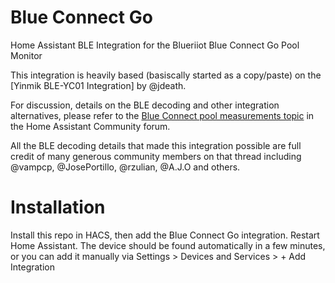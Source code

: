 # Blue Connect Go

Home Assistant BLE Integration for the Blueriiot Blue Connect Go Pool Monitor

This integration is heavily based (basiscally started as a copy/paste) on the [Yinmik BLE-YC01 Integration] by @jdeath.

For discussion, details on the BLE decoding and other integration alternatives, please refer to the
[Blue Connect pool measurements topic](https://community.home-assistant.io/t/blue-connect-pool-measurements/118901)
in the Home Assistant Community forum.

All the BLE decoding details that made this integration possible are full credit of many generous community members
on that thread including @vampcp, @JosePortillo, @rzulian, @A.J.O and others.

# Installation

Install this repo in HACS, then add the Blue Connect Go integration. Restart Home Assistant. The device should be found automatically in a few minutes,
or you can add it manually via Settings > Devices and Services > + Add Integration
